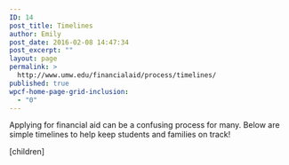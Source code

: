 ```yaml
---
ID: 14
post_title: Timelines
author: Emily
post_date: 2016-02-08 14:47:34
post_excerpt: ""
layout: page
permalink: >
  http://www.umw.edu/financialaid/process/timelines/
published: true
wpcf-home-page-grid-inclusion:
  - "0"
---
```

Applying for financial aid can be a confusing process for many.  Below are simple timelines to help keep students and families on track!

[children]